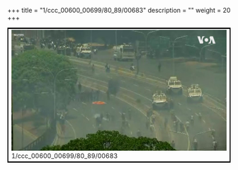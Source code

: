 +++
title = "1/ccc_00600_00699/80_89/00683"
description = ""
weight = 20
+++

<table style="border:2px solid black;max-width:800px;max-height:800px;" 
><tr><td>
<img class="center-fit-jpg"
src="/jpg_/aaa_20190430_NxaOmWaI8sI_00682.jpg">
1/ccc_00600_00699/80_89/00683
</img></td></tr></table>
